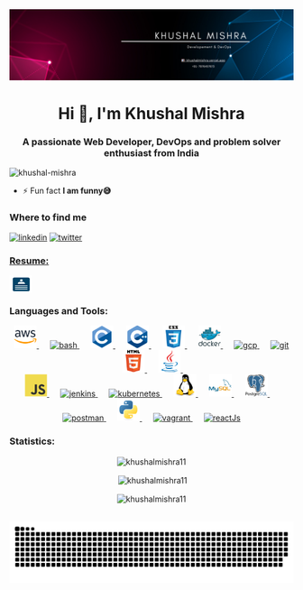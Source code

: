 <div class="background: black;">
<img src="image/banner 2.png">
<h1 align="center">Hi 👋, I'm Khushal Mishra</h1>
<h3 align="center">A passionate Web Developer, DevOps and problem solver enthusiast from India</h3>


<p align="left"> <img src="https://komarev.com/ghpvc/?username=Khushalmishra11&label=Profile%20views&color=0e75b6&style=flat" alt="khushal-mishra" /> </p>

- ⚡ Fun fact **I am funny😅**

<h3>Where to find me</h3>
<p><a target="_blank" href="https://www.linkedin.com/in/khushalmishra11" style="display: inline-block;"><img src="https://img.shields.io/badge/linkedin-logo?style=for-the-badge&logo=linkedin&logoColor=white&color=%230a77b6" alt="linkedin" /></a>
<a target="_blank" href="https://twitter.com/khushal_mishra_" style="display: inline-block;"><img src="https://img.shields.io/badge/twitter-x?style=for-the-badge&logo=x&logoColor=white&color=%230f1419" alt="twitter" /></a></p>
<h3 align="left"><u>Resume:</u></h3>
<p align="left">
<a href="KM RESUME.pdf" target="blank"><img align="center" src="image/resume logo.png" alt="khushal mishra" height="30" width="40" /></a>




<h3 align="left">Languages and Tools:</h3>
<p align="center"> <a href="https://aws.amazon.com" target="_blank" rel="noreferrer"> <img src="https://raw.githubusercontent.com/devicons/devicon/master/icons/amazonwebservices/amazonwebservices-original-wordmark.svg" alt="aws" width="40" height="40"/> </a>&nbsp;&nbsp;&nbsp;&nbsp; <a href="https://www.gnu.org/software/bash/" target="_blank" rel="noreferrer"> <img src="https://www.vectorlogo.zone/logos/gnu_bash/gnu_bash-icon.svg" alt="bash" width="40" height="40"/> </a> &nbsp;&nbsp;&nbsp;&nbsp; <a href="https://www.cprogramming.com/" target="_blank" rel="noreferrer"> <img src="https://raw.githubusercontent.com/devicons/devicon/master/icons/c/c-original.svg" alt="c" width="40" height="40"/> </a> &nbsp;&nbsp;&nbsp;&nbsp; <a href="https://www.w3schools.com/cpp/" target="_blank" rel="noreferrer"> <img src="https://raw.githubusercontent.com/devicons/devicon/master/icons/cplusplus/cplusplus-original.svg" alt="cplusplus" width="40" height="40"/> </a> &nbsp;&nbsp;&nbsp;&nbsp; <a href="https://www.w3schools.com/css/" target="_blank" rel="noreferrer"> <img src="https://raw.githubusercontent.com/devicons/devicon/master/icons/css3/css3-original-wordmark.svg" alt="css3" width="40" height="40"/> </a> &nbsp;&nbsp;&nbsp;&nbsp; <a href="https://www.docker.com/" target="_blank" rel="noreferrer"> <img src="https://raw.githubusercontent.com/devicons/devicon/master/icons/docker/docker-original-wordmark.svg" alt="docker" width="40" height="40"/> </a> &nbsp;&nbsp;&nbsp;&nbsp; <a href="https://cloud.google.com" target="_blank" rel="noreferrer"> <img src="https://www.vectorlogo.zone/logos/google_cloud/google_cloud-icon.svg" alt="gcp" width="40" height="40"/> </a> &nbsp;&nbsp;&nbsp;&nbsp; <a href="https://git-scm.com/" target="_blank" rel="noreferrer"> <img src="https://www.vectorlogo.zone/logos/git-scm/git-scm-icon.svg" alt="git" width="40" height="40"/> </a> &nbsp;&nbsp;&nbsp;&nbsp; <a href="https://www.w3.org/html/" target="_blank" rel="noreferrer"> <img src="https://raw.githubusercontent.com/devicons/devicon/master/icons/html5/html5-original-wordmark.svg" alt="html5" width="40" height="40"/> </a> &nbsp;&nbsp;&nbsp;&nbsp; <a href="https://www.java.com" target="_blank" rel="noreferrer"> <img src="https://raw.githubusercontent.com/devicons/devicon/master/icons/java/java-original.svg" alt="java" width="40" height="40"/> </a> &nbsp;&nbsp;&nbsp;&nbsp;
<br>  
<a href="https://developer.mozilla.org/en-US/docs/Web/JavaScript" target="_blank" rel="noreferrer"> <img src="https://raw.githubusercontent.com/devicons/devicon/master/icons/javascript/javascript-original.svg" alt="javascript" width="40" height="40"/> </a> &nbsp;&nbsp;&nbsp;&nbsp; <a href="https://www.jenkins.io" target="_blank" rel="noreferrer"> <img src="https://www.vectorlogo.zone/logos/jenkins/jenkins-icon.svg" alt="jenkins" width="40" height="40"/> </a> &nbsp;&nbsp;&nbsp;&nbsp; <a href="https://kubernetes.io" target="_blank" rel="noreferrer"> <img src="https://www.vectorlogo.zone/logos/kubernetes/kubernetes-icon.svg" alt="kubernetes" width="40" height="40"/> </a> &nbsp;&nbsp;&nbsp;&nbsp; <a href="https://www.linux.org/" target="_blank" rel="noreferrer"> <img src="https://raw.githubusercontent.com/devicons/devicon/master/icons/linux/linux-original.svg" alt="linux" width="40" height="40"/> </a> &nbsp;&nbsp;&nbsp;&nbsp; <a href="https://www.mysql.com/" target="_blank" rel="noreferrer"> <img src="https://raw.githubusercontent.com/devicons/devicon/master/icons/mysql/mysql-original-wordmark.svg" alt="mysql" width="40" height="40"/> </a> &nbsp;&nbsp;&nbsp;&nbsp; <a href="https://www.postgresql.org" target="_blank" rel="noreferrer"> <img src="https://raw.githubusercontent.com/devicons/devicon/master/icons/postgresql/postgresql-original-wordmark.svg" alt="postgresql" width="40" height="40"/> </a> &nbsp;&nbsp;&nbsp;&nbsp; <a href="https://postman.com" target="_blank" rel="noreferrer"> <img src="https://www.vectorlogo.zone/logos/getpostman/getpostman-icon.svg" alt="postman" width="40" height="40"/> </a> &nbsp;&nbsp;&nbsp;&nbsp; <a href="https://www.python.org" target="_blank" rel="noreferrer"> <img src="https://raw.githubusercontent.com/devicons/devicon/master/icons/python/python-original.svg" alt="python" width="40" height="40"/> </a> &nbsp;&nbsp;&nbsp;&nbsp; <a href="https://www.vagrantup.com/" target="_blank" rel="noreferrer"> <img src="https://www.vectorlogo.zone/logos/vagrantup/vagrantup-icon.svg" alt="vagrant" width="40" height="40"/> </a> &nbsp;&nbsp;&nbsp;&nbsp; <a href="https://www.vagrantup.com/" target="_blank" rel="noreferrer"> <img src="https://github.com/react-icons/react-icons/blob/ec03540a3e6feb18bd9c84a9c53a0b15a6a73deb/react-icons.svg" alt="reactJs" width="40" height="40"/> </a> </p>


<h3 align="left">Statistics:</h3>
<p align="center" ><img align="center" src="https://github-readme-stats.vercel.app/api/top-langs?username=khushalmishra11&show_icons=true&locale=en&layout=compact&theme=tokyonight" alt="khushalmishra11" /></p>

<p align="center" >&nbsp;<img align="center" src="https://github-readme-stats.vercel.app/api?username=khushalmishra11&show_icons=true&locale=en&theme=tokyonight" alt="khushalmishra11" />

<p align="center" ><img align="center" src="https://github-readme-streak-stats.herokuapp.com/?user=khushalmishra11&theme=tokyonight" alt="khushalmishra11" /></p>

<br clear="both">

<img src="https://raw.githubusercontent.com/khushalmishra11/khushalmishra11/output/snake.svg" alt="Snake animation" />

